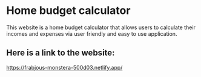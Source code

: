 # Home budget calculator

This website is a home budget calculator that allows users to calculate their incomes and expenses via user friendly and easy to use application.

## Here is a link to the website:

https://frabjous-monstera-500d03.netlify.app/
